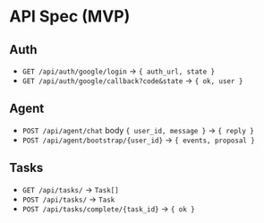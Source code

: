 # API Spec (MVP)

## Auth
- `GET /api/auth/google/login` → `{ auth_url, state }`
- `GET /api/auth/google/callback?code&state` → `{ ok, user }`

## Agent
- `POST /api/agent/chat` body `{ user_id, message }` → `{ reply }`
- `POST /api/agent/bootstrap/{user_id}` → `{ events, proposal }`

## Tasks
- `GET /api/tasks/` → `Task[]`
- `POST /api/tasks/` → `Task`
- `POST /api/tasks/complete/{task_id}` → `{ ok }`
